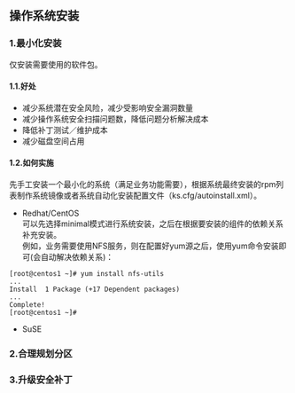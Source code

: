 ## 操作系统安装<br>
### 1.最小化安装<br>
仅安装需要使用的软件包。
#### 1.1.好处
* 减少系统潜在安全风险，减少受影响安全漏洞数量
* 减少操作系统安全扫描问题数，降低问题分析解决成本
* 降低补丁测试／维护成本
* 减少磁盘空间占用
#### 1.2.如何实施
先手工安装一个最小化的系统（满足业务功能需要），根据系统最终安装的rpm列表制作系统镜像或者系统自动化安装配置文件（ks.cfg/autoinstall.xml）。<br>
* Redhat/CentOS<br>
可以先选择minimal模式进行系统安装，之后在根据要安装的组件的依赖关系补充安装。<br>
例如，业务需要使用NFS服务，则在配置好yum源之后，使用yum命令安装即可(会自动解决依赖关系)：<br>
```shell
[root@centos1 ~]# yum install nfs-utils
...
Install  1 Package (+17 Dependent packages)
...
Complete!
[root@centos1 ~]# 
```
* SuSE

### 2.合理规划分区<br>
### 3.升级安全补丁<br>
